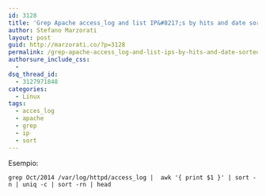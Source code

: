 ```yaml
---
id: 3128
title: 'Grep Apache access_log and list IP&#8217;s by hits and date sorted'
author: Stefano Marzorati
layout: post
guid: http://marzorati.co/?p=3128
permalink: /grep-apache-access_log-and-list-ips-by-hits-and-date-sorted/
authorsure_include_css:
  - 
dsq_thread_id:
  - 3127971848
categories:
  - Linux
tags:
  - acces_log
  - apache
  - grep
  - ip
  - sort
---
```

Esempio:

`grep Oct/2014 /var/log/httpd/access_log |  awk '{ print $1 }' | sort -n | uniq -c | sort -rn | head`